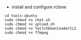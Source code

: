 - install and configure rclone 
```
cd tools-ubuntu
sudo chmod +x chat.sh
sudo chmod +x upload.sh
sudo chmod +x TwitchDownloaderCLI
sudo chmod +x ffmpeg
```